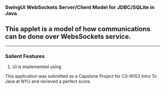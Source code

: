 ### SwingUI WebSockets Server/Client Model for JDBC/SQLite in Java
## This applet is a model of how communications can be done over WebsSockets service. 
---
### Salient Features
1. UI is implemented using

This application was submitted as a Capstone Project for CS-9053 Intro To Java at NYU and recieved a perfect score.


